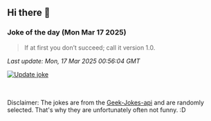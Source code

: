 ## Hi there 👋

### Joke of the day (Mon Mar 17 2025)
<!-- joke -->
>If at first you don’t succeed; call it version 1.0.
<!-- /joke -->

*Last update: Mon, 17 Mar 2025 00:56:04 GMT*

[![Update joke](https://github.com/nclskfm/nclskfm/actions/workflows/joke.yml/badge.svg)](https://github.com/nclskfm/nclskfm/actions/workflows/joke.yml)

<br><br>
Disclaimer: The jokes are from the [Geek-Jokes-api](https://github.com/sameerkumar18/geek-joke-api) and are randomly selected. That's why they are unfortunately often not funny. :D
